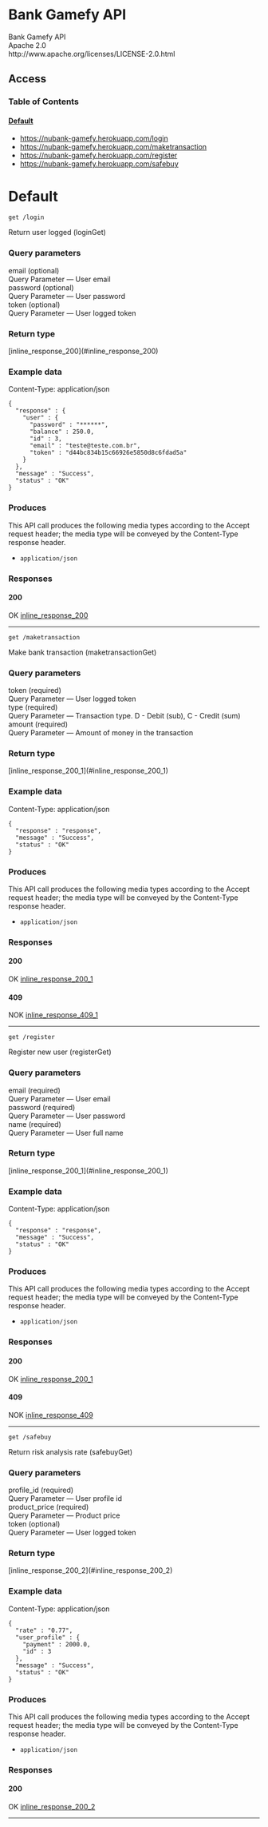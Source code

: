# Bank Gamefy API

<div class="app-desc">Bank Gamefy API</div>

<div class="license-info">Apache 2.0</div>

<div class="license-url">http://www.apache.org/licenses/LICENSE-2.0.html</div>

## Access

### Table of Contents

#### [Default](#Default)

*   https://nubank-gamefy.herokuapp.com/login
*   https://nubank-gamefy.herokuapp.com/maketransaction
*   https://nubank-gamefy.herokuapp.com/register
*   https://nubank-gamefy.herokuapp.com/safebuy

# <a name="Default">Default</a>

<div class="method"><a name="loginGet"></a>

<div class="method-path"><a name="loginGet"></a>

    get /login

</div>

<div class="method-summary">Return user logged (<span class="nickname">loginGet</span>)</div>

### Query parameters

<div class="field-items">

<div class="param">email (optional)</div>

<div class="param-desc"><span class="param-type">Query Parameter</span> — User email</div>

<div class="param">password (optional)</div>

<div class="param-desc"><span class="param-type">Query Parameter</span> — User password</div>

<div class="param">token (optional)</div>

<div class="param-desc"><span class="param-type">Query Parameter</span> — User logged token</div>

</div>

### Return type

<div class="return-type">[inline_response_200](#inline_response_200)</div>

### Example data

<div class="example-data-content-type">Content-Type: application/json</div>

    {
      "response" : {
        "user" : {
          "password" : "******",
          "balance" : 250.0,
          "id" : 3,
          "email" : "teste@teste.com.br",
          "token" : "d44bc834b15c66926e5850d8c6fdad5a"
        }
      },
      "message" : "Success",
      "status" : "OK"
    }

### Produces

This API call produces the following media types according to the <span class="header">Accept</span> request header; the media type will be conveyed by the <span class="header">Content-Type</span> response header.

*   `application/json`

### Responses

#### 200

OK [inline_response_200](#inline_response_200)</div>

* * *

<div class="method"><a name="maketransactionGet"></a>

<div class="method-path"><a name="maketransactionGet"></a>

    get /maketransaction

</div>

<div class="method-summary">Make bank transaction (<span class="nickname">maketransactionGet</span>)</div>

### Query parameters

<div class="field-items">

<div class="param">token (required)</div>

<div class="param-desc"><span class="param-type">Query Parameter</span> — User logged token</div>

<div class="param">type (required)</div>

<div class="param-desc"><span class="param-type">Query Parameter</span> — Transaction type. D - Debit (sub), C - Credit (sum)</div>

<div class="param">amount (required)</div>

<div class="param-desc"><span class="param-type">Query Parameter</span> — Amount of money in the transaction</div>

</div>

### Return type

<div class="return-type">[inline_response_200_1](#inline_response_200_1)</div>

### Example data

<div class="example-data-content-type">Content-Type: application/json</div>

    {
      "response" : "response",
      "message" : "Success",
      "status" : "OK"
    }

### Produces

This API call produces the following media types according to the <span class="header">Accept</span> request header; the media type will be conveyed by the <span class="header">Content-Type</span> response header.

*   `application/json`

### Responses

#### 200

OK [inline_response_200_1](#inline_response_200_1)

#### 409

NOK [inline_response_409_1](#inline_response_409_1)</div>

* * *

<div class="method"><a name="registerGet"></a>

<div class="method-path"><a name="registerGet"></a>

    get /register

</div>

<div class="method-summary">Register new user (<span class="nickname">registerGet</span>)</div>

### Query parameters

<div class="field-items">

<div class="param">email (required)</div>

<div class="param-desc"><span class="param-type">Query Parameter</span> — User email</div>

<div class="param">password (required)</div>

<div class="param-desc"><span class="param-type">Query Parameter</span> — User password</div>

<div class="param">name (required)</div>

<div class="param-desc"><span class="param-type">Query Parameter</span> — User full name</div>

</div>

### Return type

<div class="return-type">[inline_response_200_1](#inline_response_200_1)</div>

### Example data

<div class="example-data-content-type">Content-Type: application/json</div>

    {
      "response" : "response",
      "message" : "Success",
      "status" : "OK"
    }

### Produces

This API call produces the following media types according to the <span class="header">Accept</span> request header; the media type will be conveyed by the <span class="header">Content-Type</span> response header.

*   `application/json`

### Responses

#### 200

OK [inline_response_200_1](#inline_response_200_1)

#### 409

NOK [inline_response_409](#inline_response_409)</div>

* * *

<div class="method"><a name="safebuyGet"></a>

<div class="method-path"><a name="safebuyGet"></a>

    get /safebuy

</div>

<div class="method-summary">Return risk analysis rate (<span class="nickname">safebuyGet</span>)</div>

### Query parameters

<div class="field-items">

<div class="param">profile_id (required)</div>

<div class="param-desc"><span class="param-type">Query Parameter</span> — User profile id</div>

<div class="param">product_price (required)</div>

<div class="param-desc"><span class="param-type">Query Parameter</span> — Product price</div>

<div class="param">token (optional)</div>

<div class="param-desc"><span class="param-type">Query Parameter</span> — User logged token</div>

</div>

### Return type

<div class="return-type">[inline_response_200_2](#inline_response_200_2)</div>

### Example data

<div class="example-data-content-type">Content-Type: application/json</div>

    {
      "rate" : "0.77",
      "user_profile" : {
        "payment" : 2000.0,
        "id" : 3
      },
      "message" : "Success",
      "status" : "OK"
    }

### Produces

This API call produces the following media types according to the <span class="header">Accept</span> request header; the media type will be conveyed by the <span class="header">Content-Type</span> response header.

*   `application/json`

### Responses

#### 200

OK [inline_response_200_2](#inline_response_200_2)</div>

* * *
